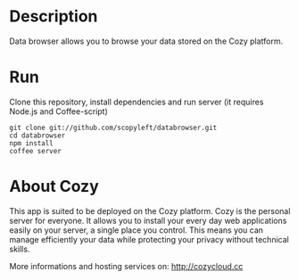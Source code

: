 # Description

Data browser allows you to browse your data stored on the Cozy platform.

# Run

Clone this repository, install dependencies and run server (it requires Node.js
and Coffee-script)
    
    git clone git://github.com/scopyleft/databrowser.git
    cd databrowser
    npm install
    coffee server

# About Cozy

This app is suited to be deployed on the Cozy platform. Cozy is the personal
server for everyone. It allows you to install your every day web applications 
easily on your server, a single place you control. This means you can manage 
efficiently your data while protecting your privacy without technical skills.

More informations and hosting services on:
http://cozycloud.cc
